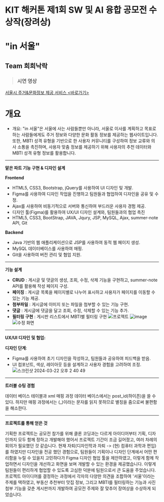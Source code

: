 <h1>KIT 해커톤 제1회 SW 및 AI 융합 공모전 수상작(장려상)</h1>

<h1>"in 서울"</h1>
<h2>Team 희희낙락</h2>
<blockquote><h3>시연 영상</h3></blockquote>
<a href="https://github.com/Katie27-maker/INSeoulProject">서울시 주거&문화정보 제공 서비스 <바로가기></a>
<br>
<h1>개요</h1>
<ul>
  <li>개요: "in 서울"은 서울에 사는 사람들뿐만 아니라, 서울로 이사를 계획하고 목표로 하는 사람들에게도 주거 정보와 다양한 문화 활동 정보를 제공하는 웹사이트입니다. 또한, MBTI 성격 유형을 기반으로 한 사용자 커뮤니티를 구성하여 정보 교류와 의사 소통을 촉진하며, 사용자 맞춤 정보를 제공하기 위해 사용자의 추천 데이터와 MBTI 성격 유형 정보를 활용합니다.</li>
</ul>

---------------------------------------------------------------------------------------------
**맡은 파트 기능 구현 & 디자인 설계**

**Frontend**
  - HTML5, CSS3, Bootstrap, jQuery를 사용하여 UI 디자인 및 개발.
  - Figma를 사용하여 디자인 작업을 진행하고 팀원들과 협업하여 디자인을 공유 및 수정.
  - Ajax를 사용하여 비동기적으로 서버와 통신하여 부드러운 사용자 경험 제공.
  - 디자인 툴(Figma)를 활용하여 UX/UI 디자인 설계와, 팀원들과의 협업 촉진
  - HTML5, CSS3, BootStrap, JAVA, Jqury, JSP, MySQL, Ajax, summer-note API, Git

**Backend**
  - Java 기반의 웹 애플리케이션으로 JSP를 사용하여 동적 웹 페이지 생성.
  - MySQL 데이터베이스를 사용하여 매핑.
  - Git을 사용하여 버전 관리 및 협업 지원.

---------------------------------------------------------------------------------------------
**기능 설계**
  - **CRUD** : 게시글 및 댓글의 생성, 조회, 수정, 삭제 기능을 구현하고, summer-note API를 활용해 작성 페이지 구성.
  - **페이징** : 게시글 목록을 페이지별로 나누어 표시하고 사용자가 페이지를 이동할 수 있는 기능 제공.
  - **첨부파일** : 게시글에 이미지 또는 파일을 첨부할 수 있는 기능 구현.
  - **댓글** : 게시글에 댓글을 달고 조회, 수정, 삭제할 수 있는 기능 추가.
  - **필터링 구현** :  게시판 리스트에서  MBTI별 필터링 구현
![프로젝트](https://github.com/Tomneng/INSeoulProject/assets/59760987/279ebce2-d2e9-4797-a766-790c06b7f1d1)
![image](https://github.com/Tomneng/INSeoulProject/assets/59760987/876bccbf-78a5-43f6-847b-e0d3e756b55e)
![수정 화면](https://github.com/Tomneng/INSeoulProject/assets/59760987/9bd410bb-8af2-4dfc-b935-d1d5e1cab05e)

---------------------------------------------------------------------------------------------

**UX/UI 디자인 및 협업:**

**디자인 단계**:
   - Figma를 사용하여 초기 디자인을 작성하고, 팀원들과 공유하여 피드백을 받음.
   - UI 컴포넌트, 색상, 레이아웃 등을 설계하고 사용자 경험을 고려하여 조정.
![스크린샷 2024-03-22 오후 2 40 49](https://github.com/Tomneng/INSeoulProject/assets/59760987/15c62993-e4dc-44eb-ac83-24236f40d14e)

---------------------------------------------------------------------------------------------

**트러블 슈팅 경험**

데이터 베이스 테이블과 xml 매핑 과정
데이터 베이스에서는  post_id(하이픈)을 쓸 수 있다. 하지만 매핑 과정에서는 (_)이라는 문자를 읽지 못하므로 별칭을 줌으로써 불편함을 해소한다.

---------------------------------------------------------------------------------------------

**프로젝트를 통해 얻은 것**

기획한 프로젝트는 공모전 참가를 위해 클론 코딩과는 다르게 아이디어부터 기획, 디자인까지 모두 함께 정하고 개발해야 했어서 프로젝트 기간이 조금 길어졌고, 여러 차례의 회의가 필요했던 것 같습니다.
현재 자퇴(디자인학과 자퇴 -> (현) 컴퓨터 과학과 편입)를 하였지만 디자인을 전공 했던 경험으로, 팀원들이 기획이나 디자인 단계에서 어떤 편리함을 누릴 수 있을지 고민하다가 Figma 디자인 협업 툴을 제안하였고, 이렇게 함께 작업하면서 디자인을 개선하고 화면을 보며 개발할 수 있는 환경을 제공했습니다. 이렇게 팀원들이 편리하게 협업할 수 있도록 고심한 덕분에 팀원으로서 큰 도움을 주었습니다.
프로젝트 아이디어를 결정하는 과정에서 각자의 다양한 의견을 조합하여 '서울'이라는 주제를 택하였고, 부동산 추천부터 맛집 정보, 그리고 MBTI를 필터링하는 기능과 사진 첨부 기능을 갖춘 게시판까지 개발하여 공모전 주제와 잘 맞추어 장여상을 수상하게 되었습니다.
